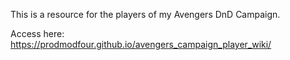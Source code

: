 This is a resource for the players of my Avengers DnD Campaign.

Access here: 
https://prodmodfour.github.io/avengers_campaign_player_wiki/